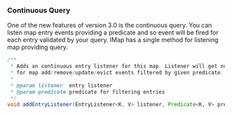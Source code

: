 
### Continuous Query

One of the new features of version 3.0 is the continuous query. You can listen map entry events providing a predicate and so event will be fired for each entry validated by your query. IMap has a single method for listening map providing query.

```java
/**
 * Adds an continuous entry listener for this map. Listener will get notified
 * for map add/remove/update/evict events filtered by given predicate.
 *
 * @param listener  entry listener
 * @param predicate predicate for filtering entries
 */
void addEntryListener(EntryListener<K, V> listener, Predicate<K, V> predicate, K key, boolean includeValue);
```
